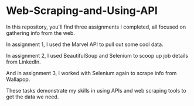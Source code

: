 # Web-Scraping-and-Using-API

In this repository, you'll find three assignments I completed, all focused on gathering info from the web.

In assignment 1, I used the Marvel API to pull out some cool data.

In assignment 2, I used BeautifulSoup and Selenium to scoop up job details from LinkedIn.

And in assignment 3, I worked with Selenium again to scrape info from Wallapop.

These tasks demonstrate my skills in using APIs and web scraping tools to get the data we need.
